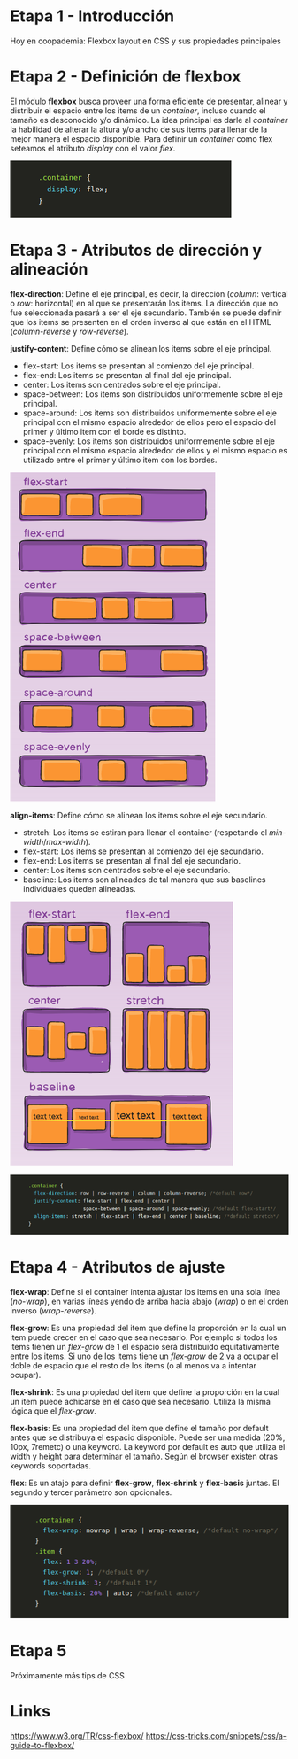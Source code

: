 # Etapa 1 - Introducción
Hoy en coopademia: Flexbox layout en CSS y sus propiedades principales

# Etapa 2 - Definición de flexbox
El módulo **flexbox** busca proveer una forma eficiente de presentar, alinear y distribuir el espacio entre los items de un *container*, incluso cuando el tamaño es desconocido y/o dinámico.
La idea principal es darle al *container* la habilidad de alterar la altura y/o ancho de sus items para llenar de la mejor manera el espacio disponible.
Para definir un *container* como flex seteamos el atributo *display* con el valor *flex*.

![](./images/post-flexbox-1.png)

# Etapa 3 - Atributos de dirección y alineación

**flex-direction**: Define el eje principal, es decir, la dirección (*column*: vertical o *row*: horizontal) en al que se presentarán los items. La dirección que no fue seleccionada pasará a ser el eje secundario. También se puede definir que los items se presenten en el orden inverso al que están en el HTML (*column-reverse* y *row-reverse*).

**justify-content**: Define cómo se alinean los items sobre el eje principal.

* flex-start: Los items se presentan al comienzo del eje principal.
* flex-end: Los items se presentan al final del eje principal.
* center: Los items son centrados sobre el eje principal.
* space-between: Los items son distribuidos uniformemente sobre el eje principal.
* space-around:  Los items son distribuidos uniformemente sobre el eje principal con el mismo espacio alrededor de ellos pero el espacio del primer y último item con el borde es distinto. 
* space-evenly: Los items son distribuidos uniformemente sobre el eje principal con el mismo espacio alrededor de ellos y el mismo espacio es utilizado entre el primer y último item con los bordes.

![](./images/post-flexbox-justify-content.png)

**align-items**: Define cómo se alinean los items sobre el eje secundario.

* stretch: Los items se estiran para llenar el container (respetando el *min-width*/*max-width*).
* flex-start: Los items se presentan al comienzo del eje secundario.
* flex-end: Los items se presentan al final del eje secundario.
* center: Los items son centrados sobre el eje secundario.
* baseline: Los items son alineados de tal manera que sus baselines individuales queden alineadas.

![](./images/post-flexbox-align-items.png)

![](./images/post-flexbox-2.png)

# Etapa 4 - Atributos de ajuste

**flex-wrap**: Define si el container intenta ajustar los items en una sola línea (*no-wrap*), en varias líneas yendo de arriba hacia abajo (*wrap*) o en el orden inverso (*wrap-reverse*).

**flex-grow**: Es una propiedad del item que define la proporción en la cual un item puede crecer en el caso que sea necesario. Por ejemplo si todos los items tienen un *flex-grow* de 1 el espacio será distribuido equitativamente entre los items. Si uno de los items tiene un *flex-grow* de 2 va a ocupar el doble de espacio que el resto de los items (o al menos va a intentar ocupar).

**flex-shrink**: Es una propiedad del item que define la proporción en la cual un item puede achicarse en el caso que sea necesario. Utiliza la misma lógica que el *flex-grow*.

**flex-basis**: Es una propiedad del item que define el tamaño por default antes que se distribuya el espacio disponible. Puede ser una medida (20%, 10px, 7remetc) o una keyword. La keyword por default es auto que utiliza el width y height para determinar el tamaño. Según el browser existen otras keywords soportadas.

**flex**: Es un atajo para definir **flex-grow**, **flex-shrink** y **flex-basis** juntas. El segundo y tercer parámetro son opcionales.

![](./images/post-flexbox-3.png)

# Etapa 5

Próximamente más tips de CSS

# Links
https://www.w3.org/TR/css-flexbox/
https://css-tricks.com/snippets/css/a-guide-to-flexbox/
